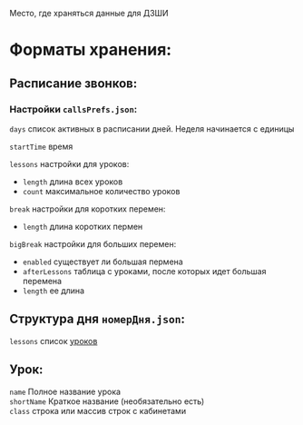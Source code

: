 Место, где храняться данные для ДЗШИ

# Форматы хранения:
## Расписание звонков:
### Настройки `callsPrefs.json`:
`days`  список активных в расписании дней. Неделя начинается с единицы<br>

`startTime` время <br>


`lessons` настройки для уроков:
-    `length` длина всех уроков
-    `count` максимальное количество уроков


`break` настройки для коротких перемен: 
- `length` длина коротких пермен


`bigBreak` настройки для больших перемен:
- `enabled` существует ли большая пермена
- `afterLessons` таблица с уроками, после которых идет большая перемена
- `length` ее длина

## Структура дня `номерДня.json`:
`lessons` список [уроков](#урок)

## Урок:
`name` Полное название урока <br>
`shortName` Краткое название (необязательно есть)<br>
`class` строка или массив строк с кабинетами